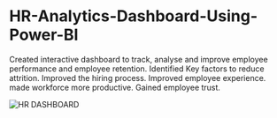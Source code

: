 # HR-Analytics-Dashboard-Using-Power-BI
Created interactive dashboard to track, analyse and improve employee performance and employee retention.  Identified Key factors to reduce attrition.  Improved the hiring process.  Improved employee experience.  made workforce more productive.  Gained employee trust.


![HR DASHBOARD](https://user-images.githubusercontent.com/129381717/234563396-d6009235-5c19-4e04-bac2-75510d2e50d8.png)
